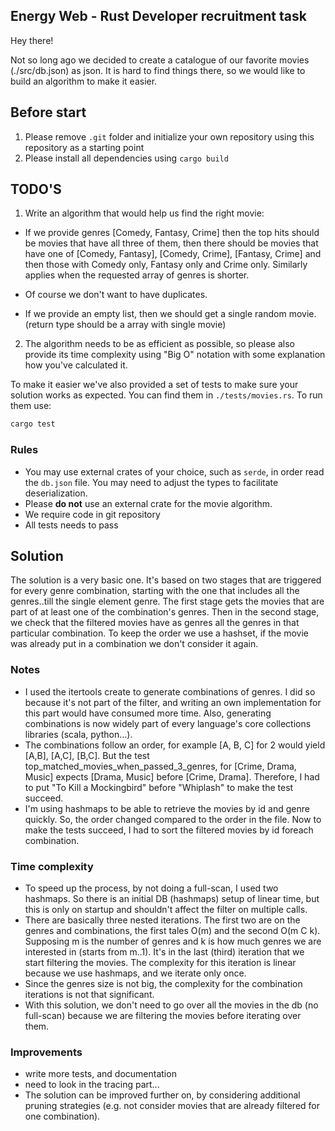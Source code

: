 ## Energy Web - Rust Developer recruitment task

Hey there!

Not so long ago we decided to create a catalogue of our favorite movies (./src/db.json) as json. It is hard to find things there, so we would like to build an algorithm to make it easier.

## Before start
1. Please remove `.git` folder and initialize your own repository using this repository as a starting point
2. Please install all dependencies using `cargo build`

## TODO'S
1. Write an algorithm that would help us find the right movie: 
  * If we provide genres [Comedy, Fantasy, Crime] then the top hits should be movies that have all three of them, then there should be movies that have one of [Comedy, Fantasy], [Comedy, Crime], [Fantasy, Crime] and then those with Comedy only, Fantasy only and Crime only. Similarly applies when the requested array of genres is shorter.

  * Of course we don't want to have duplicates.

  * If we provide an empty list, then we should get a single random movie. (return type should be a array with single movie)

2. The algorithm needs to be as efficient as possible, so please also provide its time complexity using "Big O" notation with some explanation how you've calculated it. 

To make it easier we've also provided a set of tests to make sure your solution works as expected. You can find them in `./tests/movies.rs`. To run them use:
```bash
cargo test
```

### Rules
* You may use external crates of your choice, such as `serde`, in order read the `db.json` file. You may need to adjust the types to facilitate deserialization.
* Please **do not** use an external crate for the movie algorithm.
* We require code in git repository
* All tests needs to pass

## Solution
The solution is a very basic one. It's based on two stages that are triggered for every genre combination, starting with the one that includes all the genres..till the single element genre. The first stage gets the movies that are part of at least one of the combination's genres. Then in the second stage, we check that the filtered movies have as genres all the genres in that particular combination. To keep the order we use a hashset, if the movie was already put in a combination we don't consider it again.

### Notes
- I used the itertools create to generate combinations of genres. I did so because it's not part of the filter, and writing an own implementation for this part would have consumed more time. Also, generating combinations is now widely part of every language's core collections libraries (scala, python...). 
- The combinations follow an order, for example [A, B, C] for 2 would yield [A,B], [A,C], [B,C]. But the test top_matched_movies_when_passed_3_genres, for [Crime, Drama, Music] expects [Drama, Music] before [Crime, Drama]. Therefore, I had to put "To Kill a Mockingbird" before "Whiplash" to make the test succeed.
- I'm using hashmaps to be able to retrieve the movies by id and genre quickly. So, the order changed compared to the order in the file. Now to make the tests succeed, I had to sort the filtered movies by id foreach combination.

### Time complexity
- To speed up the process, by not doing a full-scan, I used two hashmaps. So there is an initial DB (hashmaps) setup of linear time, but this is only on startup and shouldn't affect the filter on multiple calls.
- There are basically three nested iterations. The first two are on the genres and combinations, the first tales O(m) and the second O(m C k). Supposing m is the number of genres and k is how much genres we are interested in (starts from m..1). It's in the last (third) iteration that we start filtering the movies. The complexity for this iteration is linear because we use hashmaps, and we iterate only once. 
- Since the genres size is not big, the complexity for the combination iterations is not that significant. 
- With this solution, we don't need to go over all the movies in the db (no full-scan) because we are filtering the movies before iterating over them.

### Improvements
- write more tests, and documentation
- need to look in the tracing part...
- The solution can be improved further on, by considering additional pruning strategies (e.g. not consider movies that are already filtered for one combination). 
